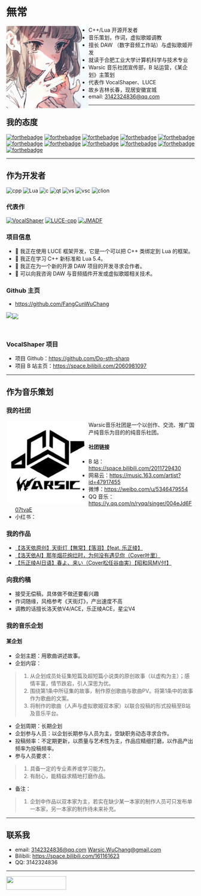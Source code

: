 # 無常
<img align="left" src="static/1638040172739.jpeg" width="220" height="220"/>  

- C++/Lua 开源开发者
- 音乐策划，作词，虚拟歌姬调教
- 擅长 DAW （数字音频工作站）与虚拟歌姬开发
- 就读于合肥工业大学计算机科学与技术专业
- Warsic 音乐社团宣传部，B 站运营，《某企划》主策划
- 代表作 VocalShaper、LUCE
- 故乡吉林长春，现居安徽宣城
- email: <3142324836@qq.com>

---

## 我的态度
[![forthebadge](https://forthebadge.com/images/badges/built-with-love.svg)](https://forthebadge.com)
[![forthebadge](https://forthebadge.com/images/badges/contains-cat-gifs.svg)](https://forthebadge.com)
[![forthebadge](https://forthebadge.com/images/badges/ages-18.svg)](https://forthebadge.com)
[![forthebadge](https://forthebadge.com/images/badges/made-with-c-plus-plus.svg)](https://forthebadge.com)
[![forthebadge](https://forthebadge.com/images/badges/ctrl-c-ctrl-v.svg)](https://forthebadge.com)
[![forthebadge](https://forthebadge.com/images/badges/designed-in-ms-paint.svg)](https://forthebadge.com)
[![forthebadge](https://forthebadge.com/images/badges/fixed-bugs.svg)](https://forthebadge.com)
[![forthebadge](https://forthebadge.com/images/badges/made-with-markdown.svg)](https://forthebadge.com)
[![forthebadge](https://forthebadge.com/images/badges/not-a-bug-a-feature.svg)](https://forthebadge.com)
[![forthebadge](https://forthebadge.com/images/badges/powered-by-water.svg)](https://forthebadge.com)
[![forthebadge](https://forthebadge.com/images/badges/uses-git.svg)](https://forthebadge.com)

---

## 作为开发者
![cpp](https://github.com/get-icon/geticon/blob/master/icons/c-plusplus.svg)
![Lua](https://github.com/get-icon/geticon/blob/master/icons/lua.svg)
![c](https://github.com/get-icon/geticon/blob/master/icons/c.svg)
![qt](https://github.com/get-icon/geticon/blob/master/icons/qt.svg)
![vs](https://github.com/get-icon/geticon/blob/master/icons/visual-studio.svg)
![vsc](https://github.com/get-icon/geticon/blob/master/icons/visual-studio-code.svg)
![clion](https://github.com/get-icon/geticon/blob/master/icons/clion.svg)

### 代表作
[![VocalShaper](https://github-readme-stats-warsicwuchang-gmailcom.vercel.app/api/pin/?username=Do-sth-sharp&repo=VocalShaper&theme=omni)](https://github.com/Do-sth-sharp/VocalShaper)
[![LUCE-cpp](https://github-readme-stats-warsicwuchang-gmailcom.vercel.app/api/pin/?username=FangCunWuChang&repo=LUCE-cpp&theme=omni)](https://github.com/FangCunWuChang/LUCE-cpp)
[![JMADF](https://github-readme-stats-warsicwuchang-gmailcom.vercel.app/api/pin/?username=FangCunWuChang&repo=JMADF&theme=omni)](https://github.com/FangCunWuChang/JMADF)

### 项目信息
- 🔭 我正在使用 LUCE 框架开发，它是一个可以把 C++ 类绑定到 Lua 的框架。  
- 🌱 我正在学习 C++ 新标准和 Lua 5.4。
- 👯 我正在为一个新的开源 DAW 项目的开发寻求合作者。  
- 💬 可以向我咨询 DAW 与音频插件开发或虚拟歌姬相关技术。   

### Github 主页
- <https://github.com/FangCunWuChang>

<p align="left">
    <img align="left" src="https://github-readme-stats-warsicwuchang-gmailcom.vercel.app/api?username=FangCunWuChang&count_private=true&show_icons=true&theme=omni"/>
    <img align="center" src="https://github-readme-stats-warsicwuchang-gmailcom.vercel.app/api/top-langs/?username=FangCunWuChang&layout=compact&theme=omni"/>
</p>

<br>

### VocalShaper 项目
- 项目 Github：<https://github.com/Do-sth-sharp>
- 项目 B 站主页：<https://space.bilibili.com/2060981097>

---

## 作为音乐策划
### 我的社团
<img align="left" src="static/109951166994541818.jpg" width="220" height="220"/> 
Warsic音乐社团是一个以创作、交流、推广国产纯音乐为目的的纯音乐社团。

#### 社团链接
- B 站：<https://space.bilibili.com/2011729430>
- 网易云：<https://music.163.com/artist?id=47917455>
- 微博：<https://weibo.com/u/5346479554>
- QQ 音乐：<https://y.qq.com/n/ryqq/singer/004eJd6F07tvaE>
- 小红书：

### 我的作品
- [【洛天依原创】天街灯【無常】【落泪】【feat. 乐正绫】](https://www.bilibili.com/video/BV1o541147i5)
- [【洛天依AI】那年烟花绚烂时，为何没有遇见你（Cover叶里）](https://www.bilibili.com/video/BV18M4y147oF)
- [【乐正绫AI日语】春よ、来い（Cover松任谷由実）【昭和风MV付】](https://www.bilibili.com/video/BV1YP411R7CD)

### 向我约稿
- 接受无偿稿，具体做不做还要看兴趣
- 作词随缘，风格参考《天街灯》，产出速度不高
- 调教的话擅长洛天依V4/ACE，乐正绫ACE，星尘V4

### 我的音乐企划
#### 某企划
- 企划主题：用歌曲讲述故事。
- 企划内容：
> 1.	从企划成员处征集短篇及超短篇小说类的原创故事（以虚构为主）；感情丰富，情节跌宕，引人深思为优。
> 2.	围绕第1条中所征集的故事，制作原创歌曲与歌曲PV。将第1条中的故事作为歌曲的文案。
> 3.	将制作的歌曲（人声与虚拟歌姬双本家）以联合投稿的形式投稿至B站及音乐平台。
- 企划周期：长期企划
- 企划参与人员：以企划长期参与人员为主，空缺职务动态寻求合作。
- 投稿频率：不定期更新，以质量与艺术性为主，作品应精细打磨，以作品产出频率为投稿频率。
- 参与人员要求：
> 1.	具备一定的专业素养或学习能力。
> 2.	有耐心，能精益求精地打磨作品。
- 备注：
> 1.	企划中作品以双本家为主，若实在缺少某一本家的制作人员可只发布单一本家，另一本家的制作待未来补充。

---

## 联系我
- email: <3142324836@qq.com> <Warsic.WuChang@gmail.com>
- Bilibili: <https://space.bilibili.com/161161623>
- QQ: 3142324836

---

<image align="left" src ="https://komarev.com/ghpvc/?username=WuChang&style=for-the-badge&color=da69ac" width="160" height="36"/>